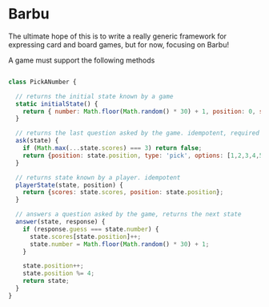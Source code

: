 # Barbu

The ultimate hope of this is to write a really generic framework for expressing card and board games, but for now, focusing on Barbu!

A game must support the following methods

```javascript

class PickANumber {

  // returns the initial state known by a game
  static initialState() {
    return { number: Math.floor(Math.random() * 30) + 1, position: 0, scores: [0,0,0,0] }
  }

  // returns the last question asked by the game. idempotent, required key 'position'
  ask(state) {
    if (Math.max(...state.scores) === 3) return false;
    return {position: state.position, type: 'pick', options: [1,2,3,4,5,6,7,8,9,10,11,12,13,14,15,16,17,18,19,20,21,22,23,24,25,26,27,28,29,30]};
  }

  // returns state known by a player. idempotent
  playerState(state, position) {
    return {scores: state.scores, position: state.position};
  }

  // answers a question asked by the game, returns the next state
  answer(state, response) {
    if (response.guess === state.number) {
      state.scores[state.position]++;
      state.number = Math.floor(Math.random() * 30) + 1;
    }

    state.position++;
    state.position %= 4;
    return state;
  }
}
```
